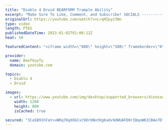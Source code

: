 ```yaml
---
title: "Diablo 4 Druid BEARFORM Trample Ability"
excerpt: "Make Sure To Like, Comment, and Subscribe! SOCIALS ---------------------------------------------- Join Our ..."
originalUrl: https://youtube.com/watch?v=LrqHIpyz3Wo
type: video
length: PT6S
publishedDateTime: 2023-01-02T01:00:12Z
heat: 50

featuredContent: "<iframe width=\"800\" height=\"500\" frameborder=\"0\" src=\"https://www.youtube.com/embed/LrqHIpyz3Wo\" allow=\"accelerometer; autoplay; encrypted-media; gyroscope; picture-in-picture\" allowfullscreen></iframe>"

provider:
  name: BeefGuyTy
  domain: youtube.com

topics:
  - Diablo 4
  - Druid

images:
  - url: https://www.youtube.com/img/desktop/supported_browsers/dinosaur.png
    width: 1200
    height: 800
    isCached: true

secured: "3CaSB91hFat+uWRq70qXOGCvC9OrUNotKgKadv9dWUAFD0rIBqoWK2CBAe7D7C+Au04IjJDegEJxGmzx6rx24Pqv7ZTv/khiZmhCf6rCWyiZSSA+ZmoLnLpeKYGx9lkxO5GBB724ITUE+efXtZaARn24hiDZjn60ptOEgJJrNlHk51s8Sq7AbOo/6cAQdY8a2cqwXzI8FRkrgqd+zJ/R/TTgAp2pY2gKc7TdluAF8Ol/jSMJ/8qXk08bUQcO4ZAUc25u2ruXm4lf0kVRiPDoTfeDJ7lihV3mW87BhXkHIppz9T+/Wwf0iOc8o8+0SbSf5lE0qtqBT8G49u1YkD83GRkrc6cWKVc6DrbG9B9/7eBPS7hiLZo2lRwBeuaim64O6T4VHLY0UNW9IFXJFCnt04HCYPoBH4FDDRLznZCJGNg=;kcMk+bhJeNf91cnbzuEZaQ=="
---
```



